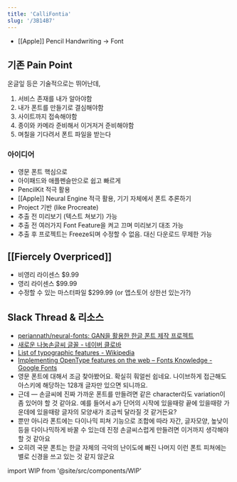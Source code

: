 ```yaml
---
title: 'CalliFontia'
slug: '/3B14B7'
---
```


- [[Apple]] Pencil Handwriting → Font

## 기존 Pain Point

온글잎 등은 기술적으로는 뛰어난데,

1. 서비스 존재를 내가 알아야함
2. 내가 폰트를 만들기로 결심해야함
3. 사이트까지 접속해야함
4. 종이와 카메라 준비해서 이거저거 준비해야함
5. 며칠을 기다려서 폰트 파일을 받는다

### 아이디어

- 영문 폰트 핵심으로
- 아이패드와 애플펜슬만으로 쉽고 빠르게
- PencilKit 적극 활용
- [[Apple]] Neural Engine 적극 활용, 기기 자체에서 폰트 추론하기
- Project 기반 (like Procreate)
- 추출 전 미리보기 (텍스트 쳐보기) 가능
- 추출 전 여러가지 Font Feature을 켜고 끄며 미리보기 대조 가능
- 추출 후 프로젝트는 Freeze되며 수정할 수 없음. 대신 다운로드 무제한 가능

## [[Fiercely Overpriced]]

- 비영리 라이센스 $9.99
- 영리 라이센스 $99.99
- 수정할 수 있는 마스터파일 $299.99 (or 앱스토어 상한선 있는가?)

## Slack Thread & 리소스

- [periannath/neural-fonts: GAN을 활용한 한글 폰트 제작 프로젝트](https://github.com/periannath/neural-fonts)
- [새로운 나눔손글씨 글꼴 - 네이버 클로바](https://clova.ai/handwriting)
- [List of typographic features - Wikipedia](https://en.wikipedia.org/wiki/List_of_typographic_features)
- [Implementing OpenType features on the web – Fonts Knowledge - Google Fonts](https://fonts.google.com/knowledge/using_type/implementing_open_type_features_on_the_web)
- 영문 폰트에 대해서 조금 찾아봤어요. 확실히 훠얼씬 쉽네요. 나이브하게 접근해도 아스키에 해당하는 128개 글자만 있으면 되니까요.
- 근데 — 손글씨에 진짜 가까운 폰트를 만들려면 같은 character라도 variation이 좀 있어야 할 것 같아요. 예를 들어서 a가 단어의 시작에 있을때랑 끝에 있을때랑 가운데에 있을때랑 글자의 모양새가 조금씩 달라질 것 같거든요?
- 뿐만 아니라 폰트에는 다이나믹 피쳐 기능으로 조합에 따라 자간, 글자모양, 높낮이 등을 다이나믹하게 바꿀 수 있는데 진정 손글씨스럽게 만들려면 이거까지 생각해야할 것 같아요
- 오히려 국문 폰트는 한글 자체의 극악의 난이도에 빠진 나머지 이런 폰트 피쳐에는 별로 신경을 쓰고 있는 것 같지 않군요

import WIP from '@site/src/components/WIP'

<WIP />

